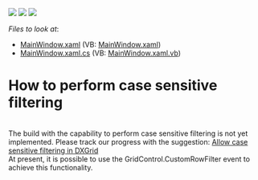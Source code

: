 <!-- default badges list -->
![](https://img.shields.io/endpoint?url=https://codecentral.devexpress.com/api/v1/VersionRange/128652079/11.1.4%2B)
[![](https://img.shields.io/badge/Open_in_DevExpress_Support_Center-FF7200?style=flat-square&logo=DevExpress&logoColor=white)](https://supportcenter.devexpress.com/ticket/details/E3349)
[![](https://img.shields.io/badge/📖_How_to_use_DevExpress_Examples-e9f6fc?style=flat-square)](https://docs.devexpress.com/GeneralInformation/403183)
<!-- default badges end -->
<!-- default file list -->
*Files to look at*:

* [MainWindow.xaml](./CS/WpfApplication1/MainWindow.xaml) (VB: [MainWindow.xaml](./VB/WpfApplication1/MainWindow.xaml))
* [MainWindow.xaml.cs](./CS/WpfApplication1/MainWindow.xaml.cs) (VB: [MainWindow.xaml.vb](./VB/WpfApplication1/MainWindow.xaml.vb))
<!-- default file list end -->
# How to perform case sensitive filtering


<p><br />
The build with the capability to perform case sensitive filtering is not yet implemented. Please track our progress with the suggestion: <a href="https://www.devexpress.com/Support/Center/p/S37139">Allow case sensitive filtering in DXGrid</a><br />
At present, it is possible to use the GridControl.CustomRowFilter event to achieve this functionality.</p>

<br/>


